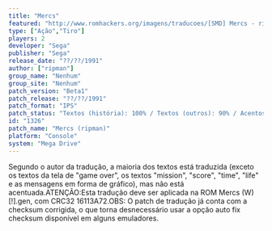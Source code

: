 ```yaml
---
title: "Mercs"
featured: "http://www.romhackers.org/imagens/traducoes/[SMD] Mercs - ripman - 1.png"
type: ["Ação","Tiro"]
players: 2
developer: "Sega"
publisher: "Sega"
release_date: "??/??/1991"
author: ["ripman"]
group_name: "Nenhum"
group_site: "Nenhum"
patch_version: "Beta1"
patch_release: "??/??/1991"
patch_format: "IPS"
patch_status: "Textos (história): 100% / Textos (outros): 90% / Acentos: 0% / Gráficos: 0%"
id: "1326"
patch_name: "Mercs (ripman)"
platform: "Console"
system: "Mega Drive"
---
```


Segundo o autor da tradução, a maioria dos textos está traduzida (exceto os textos da tela de "game over", os textos "mission", "score", "time", "life" e as mensagens em forma de gráfico), mas não está acentuada.ATENÇÃO:Esta tradução deve ser aplicada na ROM Mercs (W) [!].gen, com CRC32 16113A72.OBS: O patch de tradução já conta com a checksum corrigida, o que torna desnecessário usar a opção auto fix checksum disponível em alguns emuladores.
